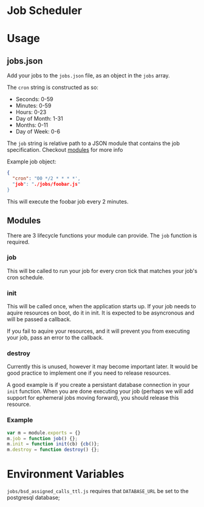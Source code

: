 Job Scheduler
============

# Usage

## jobs.json

Add your jobs to the `jobs.json` file, as an object in the `jobs` array.

The `cron` string is constructed as so:

* Seconds: 0-59
* Minutes: 0-59
* Hours: 0-23
* Day of Month: 1-31
* Months: 0-11
* Day of Week: 0-6

The `job` string is relative path to a JSON module that contains the job specification. Checkout [modules](#modules) for more info

Example job object:

```json
{
  "cron": "00 */2 * * * *',
  "job": "./jobs/foobar.js"
}
```

This will execute the foobar job every 2 minutes.

## Modules

There are 3 lifecycle functions your module can provide. The `job` function is required.

### job

This will be called to run your job for every cron tick that matches your job's cron schedule.

### init

This will be called once, when the application starts up. If your job needs to aquire resources
on boot, do it in init. It is expected to be asyncronous and will be passed a callback.

If you fail to aquire your resources, and it will prevent you from executing your job, pass
an error to the callback.

### destroy

Currently this is unused, however it may become important later. It would be good practice to
implement one if you need to release resources.

A good example is if you create a persistant database connection in your `init` function. When you
are done executing your job (perhaps we will add support for ephemeral jobs moving forward), you should
release this resource.


### Example

```js
var m = module.exports = {}
m.job = function job() {};
m.init = function init(cb) {cb()};
m.destroy = function destroy() {};
```

# Environment Variables

`jobs/bsd_assigned_calls_ttl.js` requires that `DATABASE_URL` be set to the postgresql database;
